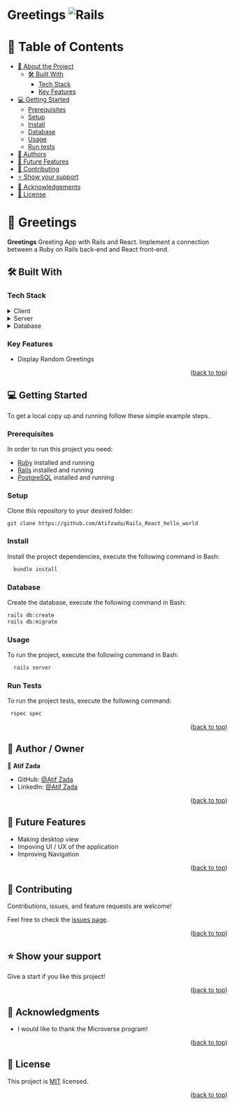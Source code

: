 # Greetings ![Rails](https://rubyonrails.org/assets/images/logo.svg)

# 📗 Table of Contents

- [📖 About the Project](#about-project)
  - [🛠 Built With](#built-with)
    - [Tech Stack](#tech-stack)
    - [Key Features](#key-features)
- [💻 Getting Started](#getting-started)
  - [Prerequisites](#prerequisites)
  - [Setup](#setup)
  - [Install](#install)
  - [Database](#database)
  - [Usage](#usage)
  - [Run tests](#run-tests)
- [👥 Authors](#authors)
- [🔭 Future Features](#future-features)
- [🤝 Contributing](#contributing)
- [⭐️ Show your support](#support)
- [🙏 Acknowledgements](#acknowledgements)
- [📝 License](#license)

# 📖 Greetings <a name="about-project"></a>

**Greetings** Greeting App with Rails and React. Implement a connection between a Ruby on Rails back-end and React front-end.
## 🛠 Built With <a name="built-with"></a>

### Tech Stack <a name="tech-stack"></a>

<details>
  <summary>Client</summary>
  <ul>
    <li><a href="https://rubyonrails.org/">Rails</a></li>
  </ul>
</details>
<details>
  <summary>Server</summary>
  <ul>
    <li><a href="https://rubyonrails.org/">Rails</a></li>
  </ul>
  </details>
  <details>
  <summary>Database</summary>
  <ul>
    <li><a href="https://www.postgresql.org/">PostgreSQL</a></li>
  </ul>
</details>

### Key Features <a name="key-features"></a>

- Display Random Greetings

<p align="right">(<a href="#readme-top">back to top</a>)</p>

## 💻 Getting Started <a name="getting-started"></a>

To get a local copy up and running follow these simple example steps.

### Prerequisites

In order to run this project you need:

- [Ruby](https://www.ruby-lang.org/en/) installed and running
- [Rails](https://rubyonrails.org/) installed and running
- [PostgreSQL](https://www.postgresql.org/) installed and running

### Setup

Clone this repository to your desired folder:

```
git clone https://github.com/Atifzada/Rails_React_hello_world
```

### Install

Install the project dependencies, execute the following command in Bash:

```sh  
  bundle install
```

### Database

Create the database, execute the following command in Bash:

```sh
rails db:create
rails db:migrate
```

### Usage

To run the project, execute the following command in Bash:  

```sh
  rails server
```

### Run Tests

To run the project tests, execute the following command: 

```sh
 rspec spec
```

<p align="right">(<a href="#readme-top">back to top</a>)</p>

## 👥 Author / Owner <a name="authors"></a>

👤 **Atif Zada**
- GitHub: [@Atif Zada](https://github.com/Atifzada)
- LinkedIn: [@Atif Zada](https://www.linkedin.com/in/atif-zada/)

<p align="right">(<a href="#readme-top">back to top</a>)</p>

## 🔭 Future Features <a name="future-features"></a>

- Making desktop view
- Impoving UI / UX of the application
- Improving Navigation

<p align="right">(<a href="#readme-top">back to top</a>)</p>

## 🤝 Contributing <a name="contributing"></a>

Contributions, issues, and feature requests are welcome!

Feel free to check the [issues page](https://github.com/Atifzada/Rails_React_hello_world/issues).

<p align="right">(<a href="#readme-top">back to top</a>)</p>

## ⭐️ Show your support <a name="support"></a>

Give a start if you like this project!

<p align="right">(<a href="#readme-top">back to top</a>)</p>

## 🙏 Acknowledgments <a name="acknowledgements"></a>

- I would like to thank the Microverse program!

<p align="right">(<a href="#readme-top">back to top</a>)</p>

## 📝 License <a name="license"></a>

This project is [MIT](./LICENSE.md) licensed.

<p align="right">(<a href="#readme-top">back to top</a>)</p>
